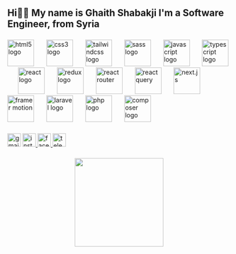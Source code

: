 <h2 align="left">Hi🙋‍♂️ My name is Ghaith Shabakji I'm a Software Engineer, from Syria</h2>

###

<div align="left">
  <img src="https://cdn.jsdelivr.net/gh/devicons/devicon/icons/html5/html5-original.svg" height="60" alt="html5 logo"  />
  <img width="20" />
  <img src="https://cdn.jsdelivr.net/gh/devicons/devicon/icons/css3/css3-original.svg" height="60" alt="css3 logo"  />
  <img width="20" />
  <img src="https://cdn.jsdelivr.net/gh/devicons/devicon/icons/tailwindcss/tailwindcss-original-wordmark.svg" height="60" alt="tailwindcss logo"  />
  <img width="20" />
  <img src="https://cdn.jsdelivr.net/gh/devicons/devicon/icons/sass/sass-original.svg" height="60" alt="sass logo"  />
  <img width="20" />
  <img src="https://cdn.jsdelivr.net/gh/devicons/devicon/icons/javascript/javascript-original.svg" height="60" alt="javascript logo"  />
  <img width="20" />
  <img src="https://www.vectorlogo.zone/logos/typescriptlang/typescriptlang-icon.svg" height="60" alt="typescript logo"  />
  <img width="20" />
  <img src="https://cdn.jsdelivr.net/gh/devicons/devicon/icons/react/react-original.svg" height="60" alt="react logo"  />
  <img width="20" />
  <img src="https://cdn.jsdelivr.net/gh/devicons/devicon/icons/redux/redux-original.svg" height="60" alt="redux logo"  />
  <img width="20" />
  <img src="https://www.vectorlogo.zone/logos/reactrouter/reactrouter-ar21.svg" height="60" alt="react router"  />
  <img width="20" />
  <img src="https://files.svgcdn.io/logos/react-query-icon.svg" height="60" alt="react query"  />
  <img width="20" />
  <img src="https://www.vectorlogo.zone/logos/nextjs/nextjs-icon.svg" height="60" alt="next.js"  />
  <img width="20" />
  <img src="https://www.vectorlogo.zone/logos/framer/framer-ar21.svg" height="60" alt="framer motion"  />
  <img width="20" />
  <img src="https://cdn.jsdelivr.net/gh/devicons/devicon/icons/laravel/laravel-original.svg" height="60" alt="laravel logo"  />
  <img width="20" />
  <img src="https://cdn.jsdelivr.net/gh/devicons/devicon/icons/php/php-original.svg" height="60" alt="php logo"  />
  <img width="20" />
  <img src="https://cdn.jsdelivr.net/gh/devicons/devicon/icons/composer/composer-original.svg" height="60" alt="composer logo"  />
  
</div>

###

<div align="left">
  <img src="https://img.shields.io/static/v1?message=ghaithsy418@gmail.com&logo=gmail&label=Gmail&color=D14836&logoColor=white&labelColor=&style=flat" height="30" alt="gmail logo"  />
  <a href="https://www.instagram.com/ghaithshabakji?igsh=MW4zaHp4cDljM2o2Zg==" target="_blank">
    <img src="https://img.shields.io/static/v1?message=Instagram&logo=instagram&label=&color=E4405F&logoColor=white&labelColor=&style=flat" height="30" alt="instagram logo"  />
  </a>
  <a href="https://www.facebook.com/share/1A1CNSVvXr/" target="_blank">
    <img src="https://img.shields.io/static/v1?message=Facebook&logo=facebook&label=&color=1877F2&logoColor=white&labelColor=&style=flat" height="30" alt="facebook logo"  />
  </a>
  <a href="https://t.me/GhaithShabakji" target="_blank">
    <img src="https://img.shields.io/static/v1?message=Telegram&logo=telegram&label=&color=2CA5E0&logoColor=white&labelColor=&style=flat" height="30" alt="telegram logo"  />
  </a>
</div>

###

<div align="center">
  <img height="200" src="https://media2.giphy.com/media/v1.Y2lkPTc5MGI3NjExMXE5dmtuZ3Z6ZDM2ZTFuMzg1ZzFuOWVyajNsYmFuZ2FoOWM5YmJuNiZlcD12MV9pbnRlcm5hbF9naWZfYnlfaWQmY3Q9Zw/du3J3cXyzhj75IOgvA/giphy.gif"  />
</div>

###
